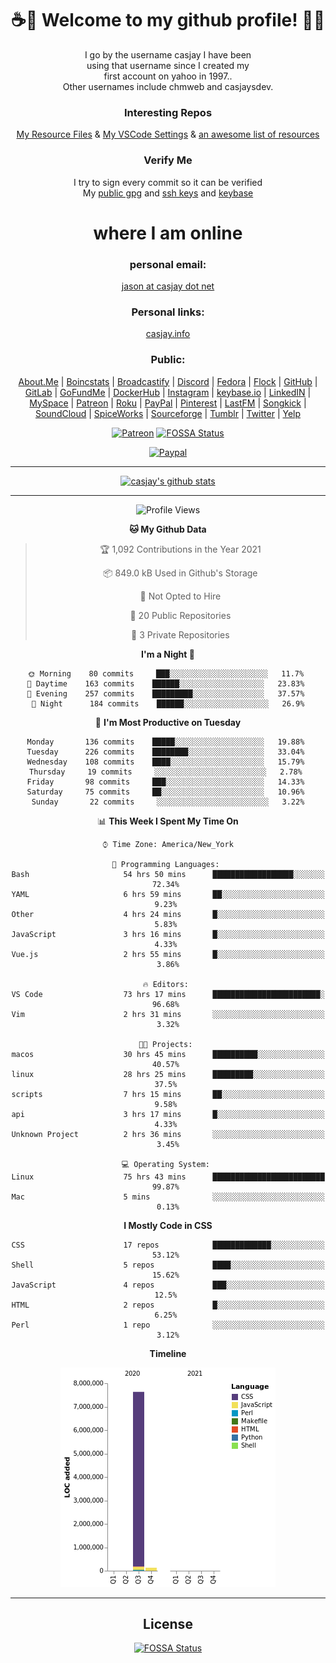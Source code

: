 <div align="center">  
  
# <strong> ☕👋 Welcome to my github profile! 👋🚀 </strong>  
  
I go by the username casjay I have been  
using that username since I created my  
first account on yahoo in 1997..  
Other usernames include chmweb and casjaysdev.  
  
### <strong> Interesting Repos </strong>  
[My Resource Files](https://github.com/casjay/resources) & 
[My VSCode Settings](https://github.com/casjay/vs-code) & 
[an awesome list of resources](https://github.com/casjay/awesome)
  
### <strong> Verify Me </strong>
I try to sign every commit so it can be verified  
My [public gpg](https://github.com/casjay/public/raw/master/jason.asc) and 
[ssh keys](https://github.com/casjay/public/raw/master/ssh_id.pub) and 
[keybase](https://keybase.io/casjay)  
  
# <strong> where I am online </strong>  
  
### <strong> personal email: </strong>  
[jason at casjay dot net](mailto:jason@casjay.net)  

### <strong> Personal links: </strong>  
[casjay.info](http://casjay.info)  
  
### <strong> Public: </strong>  
[About.Me](https://about.me/casjay) | 
[Boincstats](https://boincstats.com/en/page/profile/user/34665/) | 
[Broadcastify](http://www.radioreference.com/apps/user/?uid=184850) | 
[Discord](https://discord.gg/z2wS84v) | 
[Fedora](https://copr.fedorainfracloud.org/coprs/casjay) | 
[Flock](http://casjay.flock.com) | 
[GitHub](http://github.com/casjay) | 
[GitLab](http://gitlab.com/casjay) | 
[GoFundMe](https://www.gofundme.com/casjay) | 
[DockerHub](https://hub.docker.com/r/casjay/) | 
[Instagram](https://www.instagram.com/casjay/) | 
[keybase.io](http://keybase.io/casjay) | 
[LinkedIN](http://linkedin.com/in/casjay) | 
[MySpace](https://myspace.com/casjay) | 
[Patreon](https://www.patreon.com/casjay) | 
[Roku](https://my.roku.com/add/casjaysdev) | 
[PayPal](https://paypal.me/casjaysdev) | 
[Pinterest](https://www.pinterest.com/casjaysdev) | 
[LastFM](https://www.last.fm/user/Casjay) | 
[Songkick](https://www.songkick.com/users/casjay) | 
[SoundCloud](https://soundcloud.com/casjay) | 
[SpiceWorks](https://community.spiceworks.com/people/casjay) | 
[Sourceforge](https://sourceforge.net/u/chmweb/profile/) | 
[Tumblr](https://casjay.tumblr.com) | 
[Twitter](https://twitter.com/casjay) | 
[Yelp](https://www.yelp.com/user_details?userid=vSxaZZdqte5WhkOlsPqReQ)  
  
[![Patreon](https://img.shields.io/badge/patreon-donate-orange.svg)](https://www.patreon.com/casjay) [![FOSSA Status](https://app.fossa.com/api/projects/git%2Bgithub.com%2Fcasjay%2Fcasjay.svg?type=shield)](https://app.fossa.com/projects/git%2Bgithub.com%2Fcasjay%2Fcasjay?ref=badge_shield)

[![Paypal](https://img.shields.io/badge/Donate-PayPal-green.svg)](https://www.paypal.me/casjaysdev)  
  
---
[![casjay's github stats](https://gh-readme-stats.casjay.now.sh/api/?theme=dracula&username=casjay&show_icons=true)](https://github.com/casjay)  
  
---
<!--START_SECTION:waka-->
![Profile Views](http://img.shields.io/badge/Profile%20Views-58-blue)

**🐱 My Github Data** 

> 🏆 1,092 Contributions in the Year 2021
 > 
> 📦 849.0 kB Used in Github's Storage 
 > 
> 🚫 Not Opted to Hire
 > 
> 📜 20 Public Repositories 
 > 
> 🔑 3 Private Repositories  
 > 
**I'm a Night 🦉** 

```text
🌞 Morning    80 commits     ███░░░░░░░░░░░░░░░░░░░░░░   11.7% 
🌆 Daytime    163 commits    ██████░░░░░░░░░░░░░░░░░░░   23.83% 
🌃 Evening    257 commits    █████████░░░░░░░░░░░░░░░░   37.57% 
🌙 Night      184 commits    ██████░░░░░░░░░░░░░░░░░░░   26.9%

```
📅 **I'm Most Productive on Tuesday** 

```text
Monday       136 commits    █████░░░░░░░░░░░░░░░░░░░░   19.88% 
Tuesday      226 commits    ████████░░░░░░░░░░░░░░░░░   33.04% 
Wednesday    108 commits    ████░░░░░░░░░░░░░░░░░░░░░   15.79% 
Thursday     19 commits     ░░░░░░░░░░░░░░░░░░░░░░░░░   2.78% 
Friday       98 commits     ███░░░░░░░░░░░░░░░░░░░░░░   14.33% 
Saturday     75 commits     ██░░░░░░░░░░░░░░░░░░░░░░░   10.96% 
Sunday       22 commits     ░░░░░░░░░░░░░░░░░░░░░░░░░   3.22%

```


📊 **This Week I Spent My Time On** 

```text
⌚︎ Time Zone: America/New_York

💬 Programming Languages: 
Bash                     54 hrs 50 mins      ██████████████████░░░░░░░   72.34% 
YAML                     6 hrs 59 mins       ██░░░░░░░░░░░░░░░░░░░░░░░   9.23% 
Other                    4 hrs 24 mins       █░░░░░░░░░░░░░░░░░░░░░░░░   5.83% 
JavaScript               3 hrs 16 mins       █░░░░░░░░░░░░░░░░░░░░░░░░   4.33% 
Vue.js                   2 hrs 55 mins       █░░░░░░░░░░░░░░░░░░░░░░░░   3.86%

🔥 Editors: 
VS Code                  73 hrs 17 mins      ████████████████████████░   96.68% 
Vim                      2 hrs 31 mins       ░░░░░░░░░░░░░░░░░░░░░░░░░   3.32%

🐱‍💻 Projects: 
macos                    30 hrs 45 mins      ██████████░░░░░░░░░░░░░░░   40.57% 
linux                    28 hrs 25 mins      █████████░░░░░░░░░░░░░░░░   37.5% 
scripts                  7 hrs 15 mins       ██░░░░░░░░░░░░░░░░░░░░░░░   9.58% 
api                      3 hrs 17 mins       █░░░░░░░░░░░░░░░░░░░░░░░░   4.33% 
Unknown Project          2 hrs 36 mins       ░░░░░░░░░░░░░░░░░░░░░░░░░   3.45%

💻 Operating System: 
Linux                    75 hrs 43 mins      █████████████████████████   99.87% 
Mac                      5 mins              ░░░░░░░░░░░░░░░░░░░░░░░░░   0.13%

```

**I Mostly Code in CSS** 

```text
CSS                      17 repos            █████████████░░░░░░░░░░░░   53.12% 
Shell                    5 repos             ████░░░░░░░░░░░░░░░░░░░░░   15.62% 
JavaScript               4 repos             ███░░░░░░░░░░░░░░░░░░░░░░   12.5% 
HTML                     2 repos             █░░░░░░░░░░░░░░░░░░░░░░░░   6.25% 
Perl                     1 repo              ░░░░░░░░░░░░░░░░░░░░░░░░░   3.12%

```


**Timeline**

![Chart not found](https://raw.githubusercontent.com/casjay/casjay/master/charts/bar_graph.png) 


<!--END_SECTION:waka-->
  
---

## License
[![FOSSA Status](https://app.fossa.com/api/projects/git%2Bgithub.com%2Fcasjay%2Fcasjay.svg?type=large)](https://app.fossa.com/projects/git%2Bgithub.com%2Fcasjay%2Fcasjay?ref=badge_large)

</div>  
